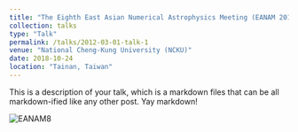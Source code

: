 ```yaml
---
title: "The Eighth East Asian Numerical Astrophysics Meeting (EANAM 2018)"
collection: talks
type: "Talk"
permalink: /talks/2012-03-01-talk-1
venue: "National Cheng-Kung University (NCKU)"
date: 2018-10-24
location: "Tainan, Taiwan"
---
```


This is a description of your talk, which is a markdown files that can be all markdown-ified like any other post. Yay markdown!

![EANAM8](/images/trips/20181024_eanam8_group.JPG)
